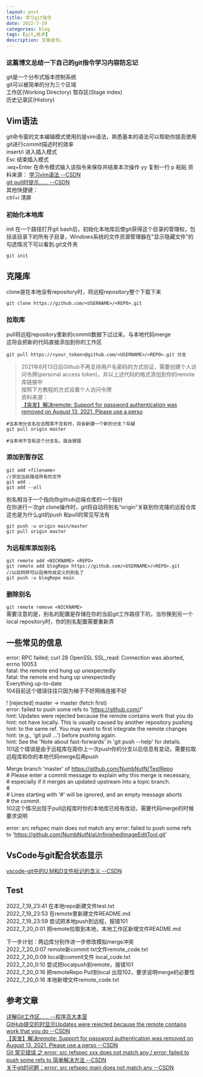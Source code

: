 ```yaml
---
layout: post
title: 学习git指令
date: 2022-7-19
categories: blog
tags: [git,技术]
description: 文章金句。
---
```


### 这篇博文总结一下自己的git指令学习内容防忘记

git是一个分布式版本控制系统   
git可以被简单的分为三个区域  
工作区(Working Directory)
暂存区(Stage index)  
历史记录区(History)


## Vim语法
git命令窗的文本编辑模式使用的是vim语法，熟悉基本的语法可以帮助你提高使用git进行commit描述时的效率  
insert/i 进入插入模式  
Esc 结束插入模式  
:wq+Enter 在命令模式输入该指令来保存并结束本次操作 
yy 复制一行
p 粘贴 
资料来源：
[学习vim语法 --CSDN](https://blog.csdn.net/qq_27127385/article/details/103627332)  
[git pull时提示…… --CSDN](https://blog.csdn.net/qq_29590623/article/details/87614505)  
其他快捷键：  
ctrl+i 清屏  

### 初始化本地库
init 在一个路径打开git bash后，初始化本地库后使git获得这个目录的管理权，包括该目录下的所有子目录，Windows系统的文件资源管理器在"显示隐藏文件"的勾选情况下可以看到.git文件夹

```
git init
```

## 克隆库
clone是在本地没有repository时，将远程repository整个下载下来
```
git clone https://github.com/<USERNAME>/<REPO>.git
```

### 拉取库
pull将远程repository里新的commit数据下过过来，与本地代码merge  
这将会把新的代码直接添加到你的工作区
```
git pull https://<your_token>@github.com/<USERNAME>/<REPO>.git 分支
```
>2021年8月13日后Github不再支持用户名密码的方式验证，需要创建个人访问令牌(personal access token)，并以上述代码的格式添加到你的remote库链接中  
按照下方教程的方式设置个人访问令牌  
资料来源：  
[【突发】解决remote: Support for password authentication was removed on August 13, 2021. Please use a perso](https://helloai.blog.csdn.net/article/details/119696726?spm=1001.2014.3001.5506)  

```
#当本地分支名在远程库不含有时，将会新建一个新的分支？存疑
git pull origin master

#当本地不含有这个分支名，就会报错
```

### 添加到暂存区 
```
git add <filename>
//添加当前路径所有的文件
git add .
git add --all
```


别名相当于一个指向你github远端仓库的一个指针  
在你进行一次git clone操作时，git将自动将别名“origin”关联到你克隆的远程仓库  
这也是为什么git的push 和pull的常见写法有  
```
git push -u origin main/master  
git pull origin master
```

### 为远程库添加别名
```
git remote add <NICKNAME> <REPO>
git remote add blogRepo https://github.com/<USERNAME>/<REPO>.git 
//以后同样可以启用你自定义的别名了
git push -u blogRepo main
```  

### 删除别名
`git remote remove <NICKNAME>`  
需要注意的是，别名的配置是存储在你的当前git工作路径下的，当你换到另一个local repository时，你的别名配置需要重新弄

## 一些常见的信息

error: RPC failed; curl 28 OpenSSL SSL_read: Connection was aborted, errno 10053  
fatal: the remote end hung up unexpectedly  
fatal: the remote end hung up unexpectedly  
Everything up-to-date  
104目前这个错误往往只因为梯子不好网络连接不好  


 ! [rejected]        master -> master (fetch first)  
error: failed to push some refs to 'https://github.com/<USERNAME>/<REPO>'  
hint: Updates were rejected because the remote contains work that you do  
hint: not have locally. This is usually caused by another repository pushing  
hint: to the same ref. You may want to first integrate the remote changes  
hint: (e.g., 'git pull ...') before pushing again.  
hint: See the 'Note about fast-forwards' in 'git push --help' for details.  
101这个错误是由于远程库在距你上一次push你的分支以后信息有变动，需要拉取远程库和你的本地代码merge后再push


Merge branch 'master' of https://github.com/NumbNutN/TestRepo  
\# Please enter a commit message to explain why this merge is necessary,  
\# especially if it merges an updated upstream into a topic branch.  
\#  
\# Lines starting with '#' will be ignored, and an empty message aborts  
\# the commit.  
102这个情况出现于pull远程库时你的本地库已经有改动，需要代码merge的时候要求说明


error: src refspec main does not match any
error: failed to push some refs to 'https://github.com/NumbNutN/aUnfinishedImageEditTool.git'



## VsCode与git配合状态显示
[vscode-git中的U,M和D文件标记的含义 --CSDN](https://blog.csdn.net/qq_43827595/article/details/100393316)  

## Test

2022_7_19_23:41 在本地repo新建文件test.txt  
2022_7_19_23:53 在remote里新建文件README.md  
2022_7_19_23:59 尝试把本地push到远程，报错101  
2022_7_20_0:01 把remote拉取到本地，本地工作区新增文件README.md  

下一步计划：两边库分别作进一步修改模拟merge冲突  
2022_7_20_0:07 remote新commit txt文件remote_code.txt  
2022_7_20_0:09 local新commit文件 local_code.txt  
2022_7_20_0:10 尝试把localpush到remote，报错101  
2022_7_20_0:16 把remoteRepo Pull到local 出现102，要求说明merge的必要性  
2022_7_20_0:16 本地新增文件remote_code.txt  

## 参考文章
[详解Git工作区…… --程序员大本营](https://www.pianshen.com/article/377153309/)  
[GitHub提交的时显示Updates were rejected because the remote contains work that you do --CSDN](https://blog.csdn.net/u012308586/article/details/104905828?utm_medium=distribute.pc_relevant.none-task-blog-2~default~baidujs_title~default-0-104905828-blog-112171133.pc_relevant_sortByStrongTime&spm=1001.2101.3001.4242.1&utm_relevant_index=3)  
[【突发】解决remote: Support for password authentication was removed on August 13, 2021. Please use a perso --CSDN](https://helloai.blog.csdn.net/article/details/119696726?spm=1001.2014.3001.5506)  
[Git 常见错误 之 error: src refspec xxx does not match any / error: failed to push some refs to 简单解决方法 --CSDN](https://blog.csdn.net/u014361280/article/details/109703556)  
[关于git的问题：error: src refspec main does not match any --CSDN](https://blog.csdn.net/gongdamrgao/article/details/115032436)  














